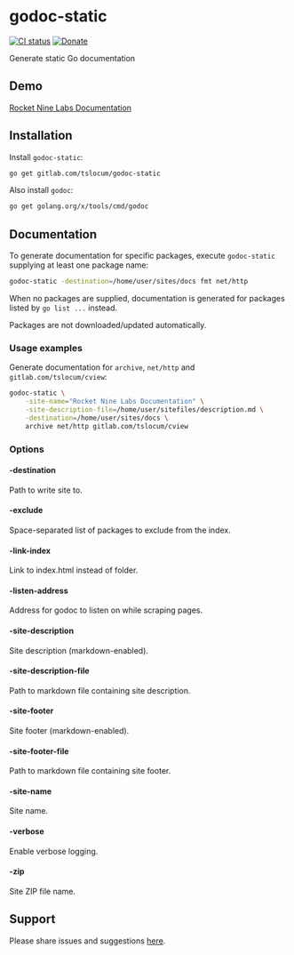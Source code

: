 # godoc-static
[![CI status](https://gitlab.com/tslocum/godoc-static/badges/master/pipeline.svg)](https://gitlab.com/tslocum/godoc-static/commits/master)
[![Donate](https://img.shields.io/liberapay/receives/rocketnine.space.svg?logo=liberapay)](https://liberapay.com/rocketnine.space)

Generate static Go documentation

## Demo

[Rocket Nine Labs Documentation](https://docs.rocketnine.space)

## Installation

Install `godoc-static`:

```bash
go get gitlab.com/tslocum/godoc-static
```

Also install `godoc`:

```bash
go get golang.org/x/tools/cmd/godoc
``` 

## Documentation

To generate documentation for specific packages, execute `godoc-static`
supplying at least one package name:

```bash
godoc-static -destination=/home/user/sites/docs fmt net/http
```

When no packages are supplied, documentation is generated for packages listed
by `go list ...` instead.

Packages are not downloaded/updated automatically.

### Usage examples

Generate documentation for `archive`, `net/http` and `gitlab.com/tslocum/cview`:

```bash
godoc-static \
    -site-name="Rocket Nine Labs Documentation" \
    -site-description-file=/home/user/sitefiles/description.md \
    -destination=/home/user/sites/docs \
    archive net/http gitlab.com/tslocum/cview
```

### Options

#### -destination
Path to write site to.

#### -exclude
Space-separated list of packages to exclude from the index.

#### -link-index
Link to index.html instead of folder.

#### -listen-address
Address for godoc to listen on while scraping pages.

#### -site-description
Site description (markdown-enabled).

#### -site-description-file
Path to markdown file containing site description.

#### -site-footer
Site footer (markdown-enabled).

#### -site-footer-file
Path to markdown file containing site footer.

#### -site-name
Site name.

#### -verbose
Enable verbose logging.

#### -zip
Site ZIP file name.

## Support

Please share issues and suggestions [here](https://gitlab.com/tslocum/godoc-static/issues).
